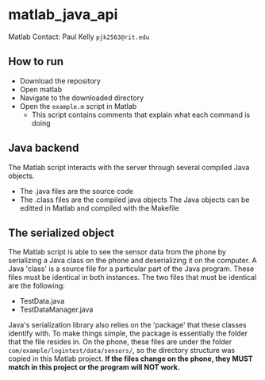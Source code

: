 # matlab_java_api

Matlab Contact: Paul Kelly `pjk2563@rit.edu`

## How to run
* Download the repository
* Open matlab
* Navigate to the downloaded directory
* Open the `example.m` script in Matlab
  * This script contains comments that explain what each command is doing

## Java backend
The Matlab script interacts with the server through several compiled Java objects. 
* The .java files are the source code
* The .class files are the compiled java objects
The Java objects can be editted in Matlab and compiled with the Makefile 

## The serialized object
The Matlab script is able to see the sensor data from the phone by serializing a Java class on the phone and deserializing it on the computer. A Java 'class' is a source file for a particular part of the Java program. These files must be identical in both instances. The two files that must be identical are the following:
* TestData.java
* TestDataManager.java

Java's serialization library also relies on the 'package' that these classes identify with. To make things simple, the package is essentially the folder that the file resides in. On the phone, these files are under the folder `com/example/logintest/data/sensors/`, so the directory structure was copied in this Matlab project. **If the files change on the phone, they MUST match in this project or the program will NOT work.**
